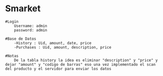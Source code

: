 # Smarket

    #Login
        Username: admin
        password: admin

    #Base de Datos
        -History : Uid, amount, date, price
        -Purchases : Uid, amount, description, price
    
    #Notas
        De la tabla history la idea es eliminar "description" y "price" y dejar "amount" y "codigo de barras" eso una vez implementado el scan del producto y el servidor para enviar los datos
